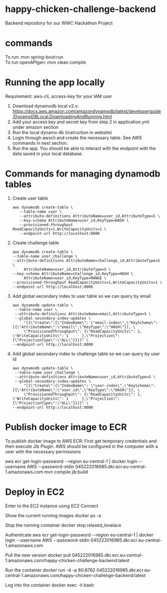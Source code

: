 # happy-chicken-challenge-backend
Backend repository for our WWC Hackathon Project

# commands
To run: mvn spring-boot:run \
To run openAPIgen: mvn clean compile


# Running the app locally
Requirement: aws-cli, access-key for your IAM user
1. Download dynamodb local v2.x: https://docs.aws.amazon.com/amazondynamodb/latest/developerguide/DynamoDBLocal.DownloadingAndRunning.html
2. Add your access key and secret key from step 2 in application.yml under amazon section
3. Run the local dynamo db (instruction in website)
4. Login through awscli and create the necessary table. See AWS commands in next section.
5. Run the app. You should be able to interact with the endpoint with the data saved in your local database.

# Commands for managing dynamodb tables
1. Create user table
   ```
   aws dynamodb create-table \
      --table-name user \
      --attribute-definitions AttributeName=user_id,AttributeType=S \
      --key-schema AttributeName=user_id,KeyType=HASH \
      --provisioned-throughput ReadCapacityUnits=1,WriteCapacityUnits=1 \
      --endpoint-url http://localhost:8000
   ```
2. Create challenge table
   ```
   aws dynamodb create-table \
   --table-name user_challenge \
   --attribute-definitions AttributeName=challenge_id,AttributeType=S \
        AttributeName=user_id,AttributeType=S \
   --key-schema AttributeName=challenge_id,KeyType=HASH \
        AttributeName=user_id,KeyType=RANGE \
   --provisioned-throughput ReadCapacityUnits=1,WriteCapacityUnits=1 \
   --endpoint-url http://localhost:8000
   ```
3. Add global secondary index to user table so we can query by email
   ```
   aws dynamodb update-table \
    --table-name user \
    --attribute-definitions AttributeName=email,AttributeType=S \
    --global-secondary-index-updates \
        "[{\"Create\":{\"IndexName\": \"email-index\",\"KeySchema\":[{\"AttributeName\":\"email\",\"KeyType\":\"HASH\"}], \
        \"ProvisionedThroughput\": {\"ReadCapacityUnits\": 1, \"WriteCapacityUnits\": 1      },\"Projection\":{\"ProjectionType\":\"ALL\"}}}]" \
   --endpoint-url http://localhost:8000
   ```
4. Add global secondary index to challenge table so we can query by user id
   ```
   aws dynamodb update-table \
    --table-name user_challenge \
    --attribute-definitions AttributeName=user_id,AttributeType=S \
    --global-secondary-index-updates \
        "[{\"Create\":{\"IndexName\": \"user-index\",\"KeySchema\":[{\"AttributeName\":\"user_id\",\"KeyType\":\"HASH\"}], \
        \"ProvisionedThroughput\": {\"ReadCapacityUnits\": 1, \"WriteCapacityUnits\": 1      },\"Projection\":{\"ProjectionType\":\"ALL\"}}}]" \
   --endpoint-url http://localhost:8000
   ```

# Publish docker image to ECR

To publish docker image to AWS ECR: First get temporary credentials and then execute Jib Plugin.
AWS should be configured in the computer with a user with the necessary permissions

aws ecr get-login-password --region eu-central-1 | docker login --username AWS --password-stdin 045222016985.dkr.ecr.eu-central-1.amazonaws.com 
mvn compile jib:build

# Deploy in EC2

Enter to the EC2 instance using EC2 Connect

Show the current running images
docker ps -a

Stop the running container
docker stop relaxed_lovelace

Authenticate
aws ecr get-login-password --region eu-central-1 | docker login --username AWS --password-stdin 045222016985.dkr.ecr.eu-central-1.amazonaws.com

Pull the new version
docker pull 045222016985.dkr.ecr.eu-central-1.amazonaws.com/happy-chicken-challenge-backend:latest

Run the container
docker run -d -p 80:8762 045222016985.dkr.ecr.eu-central-1.amazonaws.com/happy-chicken-challenge-backend:latest

Log into the container
docker exec -it <mycontainer> bash